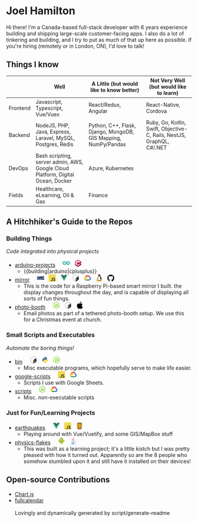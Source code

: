 # Joel Hamilton

Hi there! I'm a Canada-based full-stack developer with 6 years experience building and shipping large-scale customer-facing apps. I also do a lot of tinkering and building, and I try to put as much of that up here as possible. If you're hiring (remotely or in London, ON), I'd love to talk!
## Things I know

||Well|A Little (but would like to know better)|Not Very Well (but would like to learn)
|------|------|------|------
|Frontend|Javascript, Typescript, Vue/Vuex|React/Redux, Angular|React-Native, Cordova
|Backend|NodeJS, PHP, Java, Express, Laravel, MySQL, Postgres, Redis|Python, C++, Flask, Django, MongoDB, GIS Mapping, NumPy/Pandas|Ruby, Go, Kotlin, Swift, Objective-C, Rails, NestJS, GraphQL, C#/.NET
|DevOps|Bash scripting, server admin, AWS, Google Cloud Platform, Digital Ocean, Docker|Azure, Kubernetes|
|Fields|Healthcare, eLearning, Oil & Gas|Finance|
## A Hitchhiker's Guide to the Repos
### Building Things
_Code integrated into physical projects_
- [arduino-projects](https://github.com/joelhamilton5/arduino-projects)&nbsp;&nbsp;&nbsp;&nbsp;&nbsp;<img src="icons/arduino/arduino-original.svg" alt="arduino" width="20" height="20">&nbsp;&nbsp;&nbsp;<img src="icons/cplusplus/cplusplus-original.svg" alt="cplusplus" width="20" height="20">
    - {{building|arduino|cplusplus}}
- [mirror](https://github.com/joelhamilton5/mirror)&nbsp;&nbsp;&nbsp;&nbsp;&nbsp;<img src="icons/php/php-original.svg" alt="php" width="20" height="20">&nbsp;&nbsp;&nbsp;<img src="icons/javascript/javascript-original.svg" alt="javascript" width="20" height="20">&nbsp;&nbsp;&nbsp;<img src="icons/vuejs/vuejs-original.svg" alt="vuejs" width="20" height="20">&nbsp;&nbsp;&nbsp;<img src="icons/bash/bash-original.svg" alt="bash" width="20" height="20">&nbsp;&nbsp;&nbsp;<img src="icons/googlecloud/googlecloud-original.svg" alt="googlecloud" width="20" height="20">&nbsp;&nbsp;&nbsp;<img src="icons/linux/linux-original.svg" alt="linux" width="20" height="20">&nbsp;&nbsp;&nbsp;<img src="icons/github/github-original.svg" alt="github" width="20" height="20">
    - This is the code for a Raspberry Pi-based smart mirror I built. the display changes throughout the day, and is capable of displaying all sorts of fun things.
- [photo-booth](https://github.com/joelhamilton5/photo-booth)&nbsp;&nbsp;&nbsp;&nbsp;&nbsp;<img src="icons/nodejs/nodejs-original.svg" alt="nodejs" width="20" height="20">&nbsp;&nbsp;&nbsp;<img src="icons/bash/bash-original.svg" alt="bash" width="20" height="20">&nbsp;&nbsp;&nbsp;<img src="icons/apple/apple-original.svg" alt="apple" width="20" height="20">
    - Email photos as part of a tethered photo-booth setup. We use this for a Christmas event at church.
### Small Scripts and Executables
_Automate the boring things!_
- [bin](https://github.com/joelhamilton5/bin)&nbsp;&nbsp;&nbsp;&nbsp;&nbsp;<img src="icons/bash/bash-original.svg" alt="bash" width="20" height="20">&nbsp;&nbsp;&nbsp;<img src="icons/python/python-original.svg" alt="python" width="20" height="20">&nbsp;&nbsp;&nbsp;<img src="icons/nodejs/nodejs-original.svg" alt="nodejs" width="20" height="20">
    - Misc executable programs, which hopefully serve to make life easier.
- [google-scripts](https://github.com/joelhamilton5/google-scripts)&nbsp;&nbsp;&nbsp;&nbsp;&nbsp;<img src="icons/javascript/javascript-original.svg" alt="javascript" width="20" height="20">&nbsp;&nbsp;&nbsp;<img src="icons/googlecloud/googlecloud-original.svg" alt="googlecloud" width="20" height="20">
    - Scripts I use with Google Sheets.
- [scripts](https://github.com/joelhamilton5/scripts)&nbsp;&nbsp;&nbsp;&nbsp;&nbsp;<img src="icons/nodejs/nodejs-original.svg" alt="nodejs" width="20" height="20">&nbsp;&nbsp;&nbsp;<img src="icons/googlecloud/googlecloud-original.svg" alt="googlecloud" width="20" height="20">
    - Misc. non-executable scripts
### Just for Fun/Learning Projects
- [earthquakes](https://github.com/joelhamilton5/earthquakes)&nbsp;&nbsp;&nbsp;&nbsp;&nbsp;<img src="icons/vuejs/vuejs-original.svg" alt="vuejs" width="20" height="20">&nbsp;&nbsp;&nbsp;<img src="icons/javascript/javascript-original.svg" alt="javascript" width="20" height="20">&nbsp;&nbsp;&nbsp;<img src="icons/grunt/grunt-original.svg" alt="grunt" width="20" height="20">
    - Playing around with Vue/Vuetify, and some GIS/MapBox stuff
- [physics-flakes](https://github.com/joelhamilton5/physics-flakes)&nbsp;&nbsp;&nbsp;&nbsp;&nbsp;<img src="icons/android/android-original.svg" alt="android" width="20" height="20">&nbsp;&nbsp;&nbsp;<img src="icons/java/java-original.svg" alt="java" width="20" height="20">
    - This was built as a learning project; it's a little kistch but I was pretty pleased with how it turned out. Apparently so are the 8 people who somehow stumbled upon it and still have it installed on their devices!
## Open-source Contributions
- [Chart.js](https://github.com/chartjs/Chart.js)
- [fullcalendar](https://github.com/fullcalendar/fullcalendar)<br><br>Lovingly and dynamically generated by script/generate-readme